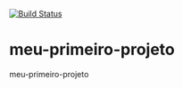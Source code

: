 [![Build Status](https://travis-ci.org/marcogabardo/meu-primeiro-projeto.svg?branch=master)](https://travis-ci.org/marcogabardo/meu-primeiro-projeto)
# meu-primeiro-projeto
meu-primeiro-projeto
